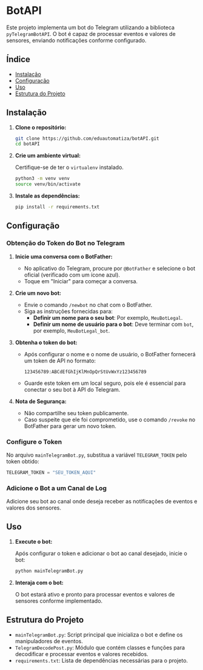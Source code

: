 # BotAPI

Este projeto implementa um bot do Telegram utilizando a biblioteca `pyTelegramBotAPI`. O bot é capaz de processar eventos e valores de sensores, enviando notificações conforme configurado.

## Índice

- [Instalação](#instalação)
- [Configuração](#configuração)
- [Uso](#uso)
- [Estrutura do Projeto](#estrutura-do-projeto)

## Instalação

1. **Clone o repositório:**

   ```bash
   git clone https://github.com/eduautomatiza/botAPI.git
   cd botAPI
   ```

2. **Crie um ambiente virtual:**

   Certifique-se de ter o `virtualenv` instalado.

   ```bash
   python3 -m venv venv
   source venv/bin/activate
   ```

3. **Instale as dependências:**

   ```bash
   pip install -r requirements.txt
   ```

## Configuração

### Obtenção do Token do Bot no Telegram

1. **Inicie uma conversa com o BotFather:**
   - No aplicativo do Telegram, procure por `@BotFather` e selecione o bot oficial (verificado com um ícone azul).
   - Toque em "Iniciar" para começar a conversa.

2. **Crie um novo bot:**
   - Envie o comando `/newbot` no chat com o BotFather.
   - Siga as instruções fornecidas para:
     - **Definir um nome para o seu bot**: Por exemplo, `MeuBotLegal`.
     - **Definir um nome de usuário para o bot**: Deve terminar com `bot`, por exemplo, `MeuBotLegal_bot`.

3. **Obtenha o token do bot:**
   - Após configurar o nome e o nome de usuário, o BotFather fornecerá um token de API no formato:
     ```
     123456789:ABCdEfGhIjKlMnOpQrStUvWxYz123456789
     ```
   - Guarde este token em um local seguro, pois ele é essencial para conectar o seu bot à API do Telegram.

4. **Nota de Segurança:**
   - Não compartilhe seu token publicamente.
   - Caso suspeite que ele foi comprometido, use o comando `/revoke` no BotFather para gerar um novo token.

### Configure o Token

No arquivo `mainTelegramBot.py`, substitua a variável `TELEGRAM_TOKEN` pelo token obtido:

```python
TELEGRAM_TOKEN = "SEU_TOKEN_AQUI"
```

### Adicione o Bot a um Canal de Log

Adicione seu bot ao canal onde deseja receber as notificações de eventos e valores dos sensores.

## Uso

1. **Execute o bot:**

   Após configurar o token e adicionar o bot ao canal desejado, inicie o bot:

   ```bash
   python mainTelegramBot.py
   ```

2. **Interaja com o bot:**

   O bot estará ativo e pronto para processar eventos e valores de sensores conforme implementado.

## Estrutura do Projeto

- `mainTelegramBot.py`: Script principal que inicializa o bot e define os manipuladores de eventos.
- `TelegramDecodePost.py`: Módulo que contém classes e funções para decodificar e processar eventos e valores recebidos.
- `requirements.txt`: Lista de dependências necessárias para o projeto.
